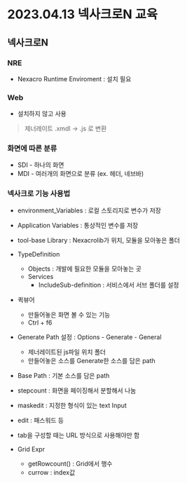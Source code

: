 # 2023.04.13 넥사크로N 교육

## 넥사크로N

### NRE

- Nexacro Runtime Enviroment : 설치 필요

### Web

- 설치하지 않고 사용

> 제너레이트 .xmdl -> .js 로 변환

### 화면에 따른 분류

- SDI - 하나의 화면
- MDI - 여러개의 화면으로 분류 (ex. 헤더, 네브바)

### 넥사크로 기능 사용법

- environment_Variables : 로컬 스토리지로 변수가 저장
- Application Variables : 통상적인 변수를 저장
- tool-base Library : Nexacrolib가 위치, 모듈을 모아놓은 폴더
- TypeDefinition
  - Objects : 개발에 필요한 모듈을 모아놓는 곳
  - Services
    - IncludeSub-definition : 서비스에서 서브 폴더를 설정

- 퀵뷰어
  - 만들어놓은 화면 볼 수 있는 기능
  - Ctrl + f6

- Generate Path 설정 : Options - Generate - General
  - 제너레이트된 js파일 위치 폴더
  - 만들어놓은 소스를 Generate한 소스를 담은 path
- Base Path : 기본 소스를 담은 path
- stepcount : 화면을 페이징해서 분할해서 나눔
- maskedit : 지정한 형식이 있는 text Input
- edit : 패스워드 등
- tab을 구성할 때는 URL 방식으로 사용해야만 함
- Grid Expr
  - getRowcount() : Grid에서 행수
  - currow : index값
